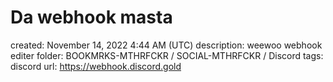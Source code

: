 # Da webhook masta

created: November 14, 2022 4:44 AM (UTC)
description: weewoo webhook editer
folder: BOOKMRKS-MTHRFCKR / SOCIAL-MTHRFCKR / Discord
tags: discord
url: https://webhook.discord.gold